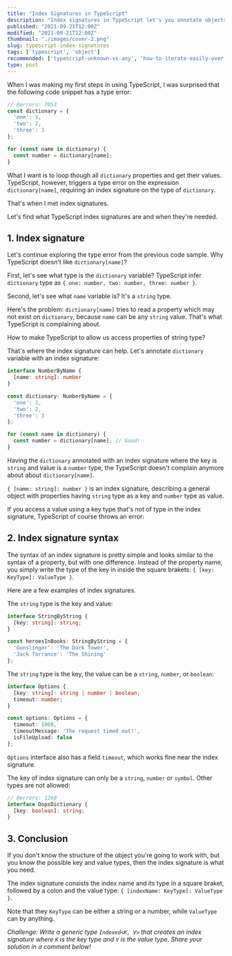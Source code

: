```yaml
---
title: "Index Signatures in TypeScript"
description: "Index signatures in TypeScript let's you annotate objects of unknown structure."
published: "2021-09-21T12:00Z"
modified: "2021-09-21T12:00Z"
thumbnail: "./images/cover-2.png"
slug: typescript-index-signatures
tags: ['typescript', 'object']
recommended: ['typescript-unknown-vs-any', 'how-to-iterate-easily-over-object-properties-in-javascript']
type: post
---
```


When I was making my first steps in using TypeScript, I was surprised that the following code snippet has a type error:

```ts twoslash
// @errors: 7053
const dictionary = {
  'one': 1,
  'two': 2,
  'three': 3
};

for (const name in dictionary) {
  const number = dictionary[name];
}
```

What I want is to loop though all `dictionary` properties and get their values. TypeScript, however, triggers a type error on the expression `dictionary[name]`, requiring an index signature on the type of `dictionary`.  

That's when I met index signatures. 

Let's find what TypeScript index signatures are and when they're needed.  

## 1. Index signature

Let's continue exploring the type error from the previous code sample. Why TypeScript doesn't like `dictionary[name]`?  

First, let's see what type is the `dictionary` variable? TypeScript infer `dictionary` type as `{ one: number, two: number, three: number }`.  

Second, let's see what `name` variable is? It's a `string` type.  

Here's the problem: `dictionary[name]` tries to read a property which may not exist on `dictionary`, because `name` can be any `string` value. That's what TypeScript is complaining about.  

How to make TypeScript to allow us access properties of string type?  

That's where the index signature can help. Let's annotate `dictionary` variable with an index signature:

```ts twoslash
interface NumberByName {
  [name: string]: number
}

const dictionary: NumberByName = {
  'one': 1,
  'two': 2,
  'three': 3
};

for (const name in dictionary) {
  const number = dictionary[name]; // Good!
}
```

Having the `dictionary` annotated with an index signature where the key is `string` and value is a `number` type, the TypeScript doesn't complain anymore about about `dictionary[name]`.  

`{ [name: string]: number }` is an index signature, describing a general object with properties having `string` type as a key and `number` type as value.  

If you access a value using a key type that's not of type in the index signature, TypeScript of course throws an error:

## 2. Index signature syntax

The syntax of an index signature is pretty simple and looks similar to the syntax of a property, but with one difference. Instead of the property name, you simply write the type of the key
in inside the square brakets: `{ [key: KeyType]: ValueType }`.  

Here are a few examples of index signatures.

The `string` type is the key and value:

```ts twoslash
interface StringByString {
  [key: string]: string;
}

const heroesInBooks: StringByString = {
  'Gunslinger': 'The Dark Tower',
  'Jack Torrance': 'The Shining'
};
```

The `string` type is the key, the value can be a `string`, `number`, or `boolean`:

```ts twoslash
interface Options {
  [key: string]: string | number | boolean;
  timeout: number;
}

const options: Options = {
  timeout: 1000,
  timeoutMessage: 'The request timed out!',
  isFileUpload: false
};
```

`Options` interface also has a field `timeout`, which works fine near the index signature.  

The key of index signature can only be a `string`, `number` or `symbol`. Other types are not allowed:

```ts twoslash
// @errors: 1268
interface OopsDictionary {
  [key: boolean]: string;
}
```

## 3. Conclusion

If you don't know the structure of the object you're going to work with, but you know the possible key and value types, then the index signature is
what you need.  

The index signature consists the index name and its type in a square braket, followed by a colon and the value type: `{ [indexName: KeyType]: ValueType }`.  

Note that they `KeyType` can be either a string or a number, while `ValueType` can by anything.  

*Challenge: Write a generic type `Indexed<K, V>` that creates an index signature where `K` is the key type and `V` is the value type. Share your solution in a comment below!* 